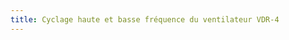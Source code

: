 ```yaml
---
title: Cyclage haute et basse fréquence du ventilateur VDR-4
---
```


<script>

var conf = {
padH: .5,
padPlage: 1
};
var lung = new sv.SimpleLung();
var vent = new sv.VDR();
var data = vent.ventilate(lung).timeData;

fx = function(d){return d.time};
fy = function(d){return d.Pao};


var tStart = 2;
var ply = 40;

var gr1 = gs.quickGraph( null, data, fx, fy, conf)
		  .setidx("Temps (s)")
		  .setidy("Pression (cmH₂O)")
		  .plagex(tStart, tStart + vent.Tic, 'Ti', ply)
		  .plagex(tStart + vent.Tic, tStart + vent.Tic + vent.Tec, 'Te', ply)
		  ;

var f = function(d){
	return d.time > 3 && d.time < 4 ;
}

var tStart = 3.285;
var ply = 40;

var gr2 = gs.quickGraph( null, data.filter(f), fx, fy, conf)
		  .setidx("Temps (s)")
		  .setidy("Pression (cmH₂O)")
		  .plagex(tStart, tStart + vent.Tip, 'Ti', ply)
		  .plagex(tStart + vent.Tip, tStart + vent.Tip + vent.Tep, 'Te', ply)
		  ;

</script>
